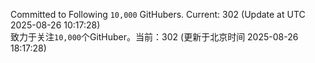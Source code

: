 Committed to Following `10,000` GitHubers. Current: <!-- FOLLOWING_COUNT -->302<!-- FOLLOWING_COUNT --> (Update at UTC <!-- LAST_UPDATED -->2025-08-26 10:17:28<!-- LAST_UPDATED -->)<br>
致力于关注`10,000`个GitHuber。当前：<!-- FOLLOWING_COUNT -->302<!-- FOLLOWING_COUNT --> (更新于北京时间 <!-- LAST_UPDATED_CST -->2025-08-26 18:17:28<!-- LAST_UPDATED_CST -->)
